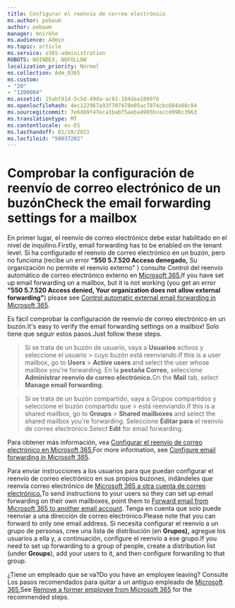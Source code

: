 ```yaml
---
title: Configurar el reenvío de correo electrónico
ms.author: pebaum
author: pebaum
manager: mnirkhe
ms.audience: Admin
ms.topic: article
ms.service: o365-administration
ROBOTS: NOINDEX, NOFOLLOW
localization_priority: Normal
ms.collection: Adm_O365
ms.custom:
- "20"
- "1200004"
ms.assetid: 15abf81d-5c5d-49da-ac81-1b4daa1809f6
ms.openlocfilehash: 4ec122967a93f707478e05ac7874cbc884a88c84
ms.sourcegitcommit: 7e6d89f47eca1babf5aeba4995bceccd990c3963
ms.translationtype: MT
ms.contentlocale: es-ES
ms.lasthandoff: 01/28/2021
ms.locfileid: "50037202"
---
```

# <a name="check-the-email-forwarding-settings-for-a-mailbox"></a><span data-ttu-id="fb890-102">Comprobar la configuración de reenvío de correo electrónico de un buzón</span><span class="sxs-lookup"><span data-stu-id="fb890-102">Check the email forwarding settings for a mailbox</span></span>

<span data-ttu-id="fb890-103">En primer lugar, el reenvío de correo electrónico debe estar habilitado en el nivel de inquilino.</span><span class="sxs-lookup"><span data-stu-id="fb890-103">Firstly, email forwarding has to be enabled on the tenant level.</span></span> <span data-ttu-id="fb890-104">Si ha configurado el reenvío de correo electrónico en un buzón, pero no funciona (recibe un error **"550 5.7.520 Acceso denegado,** Su organización no permite el reenvío externo" ) consulte Control del reenvío automático de correo electrónico externo en [Microsoft 365.](https://docs.microsoft.com/microsoft-365/security/office-365-security/external-email-forwarding?view=o365-worldwide)</span><span class="sxs-lookup"><span data-stu-id="fb890-104">If you have set up email forwarding on a mailbox, but it is not working (you get an error **"550 5.7.520 Access denied, Your organization does not allow external forwarding"**) please see [Control automatic external email forwarding in Microsoft 365](https://docs.microsoft.com/microsoft-365/security/office-365-security/external-email-forwarding?view=o365-worldwide).</span></span>

<span data-ttu-id="fb890-105">Es fácil comprobar la configuración de reenvío de correo electrónico en un buzón.</span><span class="sxs-lookup"><span data-stu-id="fb890-105">It's easy to verify the email forwarding settings on a mailbox!</span></span> <span data-ttu-id="fb890-106">Solo tiene que seguir estos pasos.</span><span class="sxs-lookup"><span data-stu-id="fb890-106">Just follow these steps.</span></span>
  
> <span data-ttu-id="fb890-107">Si se trata de un buzón de usuario, vaya a **Usuarios** activos y seleccione el usuario \>  cuyo buzón está reenviando.</span><span class="sxs-lookup"><span data-stu-id="fb890-107">If this is a user mailbox, go to **Users** \> **Active users** and select the user whose mailbox you're forwarding.</span></span> <span data-ttu-id="fb890-108">En la **pestaña Correo,** seleccione **Administrar reenvío de correo electrónico.**</span><span class="sxs-lookup"><span data-stu-id="fb890-108">On the **Mail** tab, select **Manage email forwarding**.</span></span>

> <span data-ttu-id="fb890-109">Si se trata de un  buzón compartido, vaya a Grupos compartidos y seleccione el buzón compartido que \>  está reenviando.</span><span class="sxs-lookup"><span data-stu-id="fb890-109">If this is a shared mailbox, go to **Groups** \> **Shared mailboxes** and select the shared mailbox you're forwarding.</span></span> <span data-ttu-id="fb890-110">Seleccione **Editar para** el reenvío de correo electrónico.</span><span class="sxs-lookup"><span data-stu-id="fb890-110">Select **Edit** for email forwarding.</span></span>

<span data-ttu-id="fb890-111">Para obtener más información, vea [Configurar el reenvío de correo electrónico en Microsoft 365.](https://docs.microsoft.com/microsoft-365/admin/email/configure-email-forwarding)</span><span class="sxs-lookup"><span data-stu-id="fb890-111">For more information, see [Configure email forwarding in Microsoft 365](https://docs.microsoft.com/microsoft-365/admin/email/configure-email-forwarding).</span></span>
  
<span data-ttu-id="fb890-112">Para enviar instrucciones a los usuarios para que puedan configurar el reenvío de correo electrónico en sus propios buzones, indándeles que reenvía correo electrónico de [Microsoft 365 a otra cuenta de correo electrónico.](https://support.office.com/article/Forward-email-from-Office-365-to-another-email-account-1ed4ee1e-74f8-4f53-a174-86b748ff6a0e)</span><span class="sxs-lookup"><span data-stu-id="fb890-112">To send instructions to your users so they can set up email forwarding on their own mailboxes, point them to [Forward email from Microsoft 365 to another email account](https://support.office.com/article/Forward-email-from-Office-365-to-another-email-account-1ed4ee1e-74f8-4f53-a174-86b748ff6a0e).</span></span> <span data-ttu-id="fb890-113">Tenga en cuenta que solo puede reenviar a una dirección de correo electrónico.</span><span class="sxs-lookup"><span data-stu-id="fb890-113">Please note that you can forward to only one email address.</span></span> <span data-ttu-id="fb890-114">Si necesita configurar el reenvío a un grupo de personas, cree una lista de distribución (en **Grupos),** agregue los usuarios a ella y, a continuación, configure el reenvío a ese grupo.</span><span class="sxs-lookup"><span data-stu-id="fb890-114">If you need to set up forwarding to a group of people, create a distribution list (under **Groups**), add your users to it, and then configure forwarding to that group.</span></span>
  
<span data-ttu-id="fb890-115">¿Tiene un empleado que se va?</span><span class="sxs-lookup"><span data-stu-id="fb890-115">Do you have an employee leaving?</span></span> <span data-ttu-id="fb890-116">Consulte Los pasos recomendados para quitar a un antiguo empleado de [Microsoft 365.](https://docs.microsoft.com/microsoft-365/admin/add-users/remove-former-employee)</span><span class="sxs-lookup"><span data-stu-id="fb890-116">See [Remove a former employee from Microsoft 365](https://docs.microsoft.com/microsoft-365/admin/add-users/remove-former-employee) for the recommended steps.</span></span>